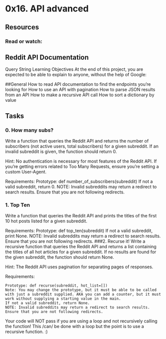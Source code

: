 # 0x16. API advanced
## Resources
### Read or watch:

## Reddit API Documentation
Query String
Learning Objectives
At the end of this project, you are expected to be able to explain to anyone, without the help of Google:

##General
How to read API documentation to find the endpoints you’re looking for
How to use an API with pagination
How to parse JSON results from an API
How to make a recursive API call
How to sort a dictionary by value

## Tasks
### 0. How many subs?
Write a function that queries the Reddit API and returns the number of subscribers (not active users, total subscribers) for a given subreddit. If an invalid subreddit is given, the function should return 0.

Hint: No authentication is necessary for most features of the Reddit API. If you’re getting errors related to Too Many Requests, ensure you’re setting a custom User-Agent.

Requirements:
	Prototype: def number_of_subscribers(subreddit)
	If not a valid subreddit, return 0.
	NOTE: Invalid subreddits may return a redirect to search results. Ensure that you are not following redirects.
### 1. Top Ten
Write a function that queries the Reddit API and prints the titles of the first 10 hot posts listed for a given subreddit.

Requirements:
	Prototype: def top_ten(subreddit)
	If not a valid subreddit, print None.
	NOTE: Invalid subreddits may return a redirect to search results. Ensure that you are not following redirects.
###2. Recurse it!
Write a recursive function that queries the Reddit API and returns a list containing the titles of all hot articles for a given subreddit. If no results are found for the given subreddit, the function should return None.

Hint: The Reddit API uses pagination for separating pages of responses.

Requirements:

	Prototype: def recurse(subreddit, hot_list=[])
	Note: You may change the prototype, but it must be able to be called with just a subreddit supplied. AKA you can add a counter, but it must work without supplying a starting value in the main.
	If not a valid subreddit, return None.
	NOTE: Invalid subreddits may return a redirect to search results. Ensure that you are not following redirects.
Your code will NOT pass if you are using a loop and not recursively calling the function! This /can/ be done with a loop but the point is to use a recursive function. :)

